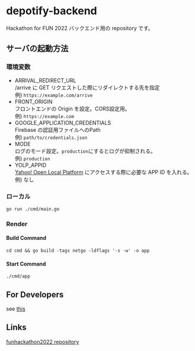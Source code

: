# depotify-backend

Hackathon for FUN 2022 バックエンド用の repository です。

## サーバの起動方法

### 環境変数

- ARRIVAL_REDIRECT_URL<br>
  /arrive に GET リクエストした際にリダイレクトする先を指定<br>
  例) `https://example.com/arrive`
- FRONT_ORIGIN<br>
  フロントエンドの Origin を設定。CORS設定用。<br>
  例) `https://example.com`
- GOOGLE_APPLICATION_CREDENTIALS<br>
  Firebase の認証用ファイルへのPath<br>
  例) `path/to/credentials.json`
- MODE<br>
  ログのモード設定。`production`にするとログが抑制される。<br>
  例) `production`
- YOLP_APPID<br>
  [Yahoo! Open Local Platform](https://developer.yahoo.co.jp/webapi/map/) にアクセスする際に必要な APP ID を入れる。<br>
  例) なし
### ローカル

```
go run ./cmd/main.go
```

### Render
#### Build Command
```
cd cmd && go build -tags netgo -ldflags '-s -w' -o app
```

####  Start Command
```
./cmd/app
```


## For Developers

see [this](fordev.md)

## Links

[funhackathon2022 repository](https://github.com/fung-hackathon/funhackathon2022)
